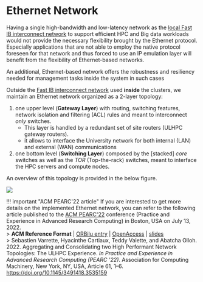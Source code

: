 # Ethernet Network

Having a single high-bandwidth and low-latency network as the [local Fast IB interconnect network](ib.md) to support efficient HPC and Big data workloads would not provide the necessary flexibility brought by the Ethernet protocol.
Especially applications that are not able to employ the native protocol foreseen for that network and thus forced to use an IP emulation layer will benefit from the flexibility of Ethernet-based networks.


An additional, Ethernet-based network offers the robustness and resiliency needed for management tasks inside the system in such cases

Outside the [Fast IB interconnect network](ib.md) used **inside** the clusters, we maintain an Ethernet network organized as a 2-layer topology:

1. one upper level (__Gateway Layer__) with routing, switching features, network isolation and filtering (ACL) rules and meant to interconnect _only_ switches.
     - This layer is handled by a redundant set of site routers (ULHPC gateway routers).
     - it allows to interface the University network for both internal (LAN) and external (WAN) communications
2. one bottom level (__Switching Layer__) composed by the [stacked] _core_ switches as well as the _TOR_ (Top-the-rack) switches, meant to interface the HPC servers and compute nodes.

An overview of this topology is provided in the below figure.

![](images/iris-aion_Ethernet-network_overview.png)

!!! important "ACM PEARC'22 article"
    If you are interested to get more details on the implemented Ethernet network, you can refer to the following article published to the [ACM PEARC'22](https://orbilu.uni.lu/handle/10993/51828) conference (Practice and Experience in Advanced Research Computing) in Boston, USA on July 13, 2022.<br/>
    > __ACM Reference Format__ | [ORBilu entry](https://orbilu.uni.lu/handle/10993/51828) | [OpenAccess](https://dl.acm.org/doi/10.1145/3491418.3535159) | [slides](https://hpc-docs.uni.lu/interconnect/2022-07-13-ACM-PEARC22.pdf) <br/>
    > Sebastien Varrette, Hyacinthe Cartiaux, Teddy Valette, and Abatcha Olloh. 2022. Aggregating and Consolidating two High Performant Network Topologies: The ULHPC Experience. _In Practice and Experience in Advanced Research Computing (PEARC '22)_. Association for Computing Machinery, New York, NY, USA, Article 61, 1–6. https://doi.org/10.1145/3491418.3535159
